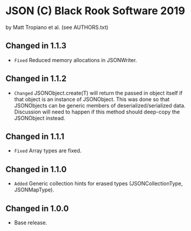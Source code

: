 JSON (C) Black Rook Software 2019 
=================================
by Matt Tropiano et al. (see AUTHORS.txt)


Changed in 1.1.3
----------------

- `Fixed` Reduced memory allocations in JSONWriter.


Changed in 1.1.2
----------------

- `Changed` JSONObject.create(T) will return the passed in object itself if that object is an instance of JSONObject.
  This was done so that JSONObjects can be generic members of deserialized/serialized data. Discussion will need to happen if this
  method should deep-copy the JSONObject instead. 


Changed in 1.1.1
----------------

- `Fixed` Array types are fixed.


Changed in 1.1.0
----------------

- `Added` Generic collection hints for erased types (JSONCollectionType, JSONMapType).


Changed in 1.0.0
----------------

- Base release.
